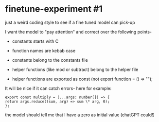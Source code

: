 # finetune-experiment #1

just a weird coding style to see if a fine tuned model can pick-up

I want the model to "pay attention" and correct over the following points-

- constants starts with C
- function names are kebab case

- constants belong to the constants file
- helper functions (like mod or subtract) belong to the helper file
- helper functions are exported as const (not export function = () => "");

It will be nice if it can catch errors-
here for example:

```
export const multiply = (...args: number[]) => {
return args.reduce((sum, arg) => sum \* arg, 0);
};

```

the model should tell me that I have a zero as initial value (chatGPT could!)
